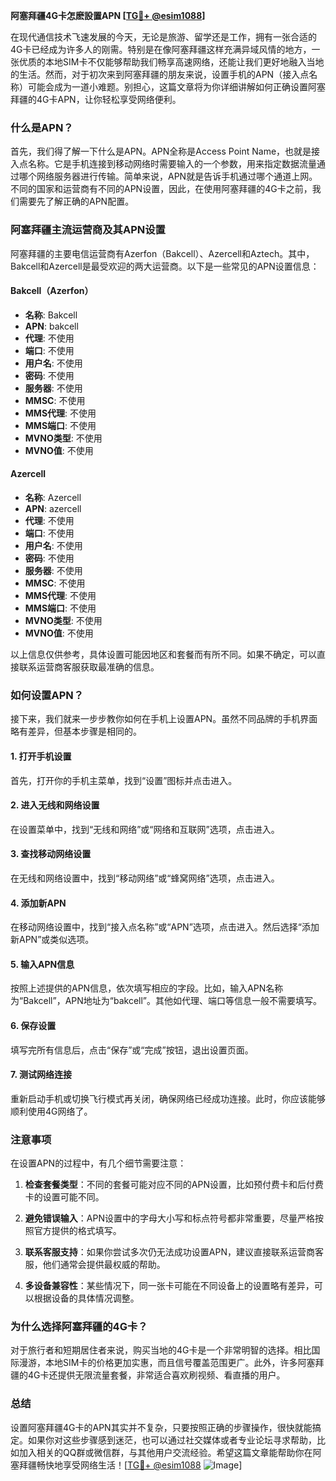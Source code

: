 **阿塞拜疆4G卡怎麽設置APN [[TG💪+ @esim1088](https://t.me/s/esim1088)]**

在现代通信技术飞速发展的今天，无论是旅游、留学还是工作，拥有一张合适的4G卡已经成为许多人的刚需。特别是在像阿塞拜疆这样充满异域风情的地方，一张优质的本地SIM卡不仅能够帮助我们畅享高速网络，还能让我们更好地融入当地的生活。然而，对于初次来到阿塞拜疆的朋友来说，设置手机的APN（接入点名称）可能会成为一道小难题。别担心，这篇文章将为你详细讲解如何正确设置阿塞拜疆的4G卡APN，让你轻松享受网络便利。

### 什么是APN？

首先，我们得了解一下什么是APN。APN全称是Access Point Name，也就是接入点名称。它是手机连接到移动网络时需要输入的一个参数，用来指定数据流量通过哪个网络服务器进行传输。简单来说，APN就是告诉手机通过哪个通道上网。不同的国家和运营商有不同的APN设置，因此，在使用阿塞拜疆的4G卡之前，我们需要先了解正确的APN配置。

### 阿塞拜疆主流运营商及其APN设置

阿塞拜疆的主要电信运营商有Azerfon（Bakcell）、Azercell和Aztech。其中，Bakcell和Azercell是最受欢迎的两大运营商。以下是一些常见的APN设置信息：

#### Bakcell（Azerfon）
- **名称**: Bakcell
- **APN**: bakcell
- **代理**: 不使用
- **端口**: 不使用
- **用户名**: 不使用
- **密码**: 不使用
- **服务器**: 不使用
- **MMSC**: 不使用
- **MMS代理**: 不使用
- **MMS端口**: 不使用
- **MVNO类型**: 不使用
- **MVNO值**: 不使用

#### Azercell
- **名称**: Azercell
- **APN**: azercell
- **代理**: 不使用
- **端口**: 不使用
- **用户名**: 不使用
- **密码**: 不使用
- **服务器**: 不使用
- **MMSC**: 不使用
- **MMS代理**: 不使用
- **MMS端口**: 不使用
- **MVNO类型**: 不使用
- **MVNO值**: 不使用

以上信息仅供参考，具体设置可能因地区和套餐而有所不同。如果不确定，可以直接联系运营商客服获取最准确的信息。

### 如何设置APN？

接下来，我们就来一步步教你如何在手机上设置APN。虽然不同品牌的手机界面略有差异，但基本步骤是相同的。

#### 1. 打开手机设置
首先，打开你的手机主菜单，找到“设置”图标并点击进入。

#### 2. 进入无线和网络设置
在设置菜单中，找到“无线和网络”或“网络和互联网”选项，点击进入。

#### 3. 查找移动网络设置
在无线和网络设置中，找到“移动网络”或“蜂窝网络”选项，点击进入。

#### 4. 添加新APN
在移动网络设置中，找到“接入点名称”或“APN”选项，点击进入。然后选择“添加新APN”或类似选项。

#### 5. 输入APN信息
按照上述提供的APN信息，依次填写相应的字段。比如，输入APN名称为“Bakcell”，APN地址为“bakcell”。其他如代理、端口等信息一般不需要填写。

#### 6. 保存设置
填写完所有信息后，点击“保存”或“完成”按钮，退出设置页面。

#### 7. 测试网络连接
重新启动手机或切换飞行模式再关闭，确保网络已经成功连接。此时，你应该能够顺利使用4G网络了。

### 注意事项

在设置APN的过程中，有几个细节需要注意：

1. **检查套餐类型**：不同的套餐可能对应不同的APN设置，比如预付费卡和后付费卡的设置可能不同。
   
2. **避免错误输入**：APN设置中的字母大小写和标点符号都非常重要，尽量严格按照官方提供的格式填写。

3. **联系客服支持**：如果你尝试多次仍无法成功设置APN，建议直接联系运营商客服，他们通常会提供最权威的帮助。

4. **多设备兼容性**：某些情况下，同一张卡可能在不同设备上的设置略有差异，可以根据设备的具体情况调整。

### 为什么选择阿塞拜疆的4G卡？

对于旅行者和短期居住者来说，购买当地的4G卡是一个非常明智的选择。相比国际漫游，本地SIM卡的价格更加实惠，而且信号覆盖范围更广。此外，许多阿塞拜疆的4G卡还提供无限流量套餐，非常适合喜欢刷视频、看直播的用户。

### 总结

设置阿塞拜疆4G卡的APN其实并不复杂，只要按照正确的步骤操作，很快就能搞定。如果你对这些步骤感到迷茫，也可以通过社交媒体或者专业论坛寻求帮助，比如加入相关的QQ群或微信群，与其他用户交流经验。希望这篇文章能帮助你在阿塞拜疆畅快地享受网络生活！[[TG💪+ @esim1088](https://t.me/s/esim1088) ![Image](https://i.postimg.cc/4NQfJmqS/Snipaste-2025-05-13-00-14-12.png)]